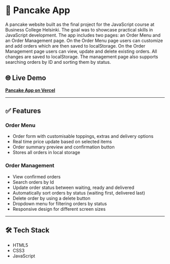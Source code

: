 # 🥞 Pancake App

A pancake website built as the final project for the JavaScript course at Business College Helsinki. The goal was to showcase practical skills in JavaScript development. The app includes two pages: an Order Menu and an Order Management page. On the Order Menu page users can customize and add orders which are then saved to localStorage. On the Order Management page users can view, update and delete existing orders. All changes are saved to localStorage. The management page also supports searching orders by ID and sorting them by status.


## 🌐 Live Demo
[**Pancake App on Vercel**](https://pancake-maker-xi.vercel.app/)

_____

## ✅ Features
### Order Menu
* Order form with customisable toppings, extras and delivery options
* Real time price update based on selected items
* Order summary preview and confirmation button
* Stores all orders in local storage

### Order Management
* View confirmed orders 
* Search orders by Id
* Update order status between waiting, ready and delivered
* Automatically sort orders by status (waiting first, delivered last)
* Delete order by using a delete button
*  Dropdown menu for filtering orders by status
* Responsive design for different screen sizes




 ____

## 🛠️ Tech Stack
* HTML5
* CSS3
* JavaScript
